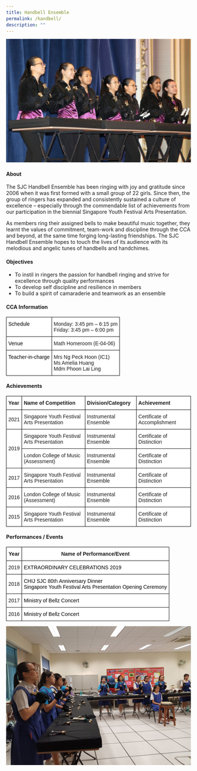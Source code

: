 ```yaml
---
title: Handbell Ensemble
permalink: /handbell/
description: ""
---
```



![](/images/CCA/Visual%20&%20Performing%20Arts/Handbell%20Ensemble/H1.jpg)

#### **About**


The SJC Handbell Ensemble has been ringing with joy and gratitude since 2006 when it was first formed with a small group of 22 girls. Since then, the group of ringers has expanded and consistently sustained a culture of excellence – especially through the commendable list of achievements from our participation in the biennial Singapore Youth Festival Arts Presentation.

  

As members ring their assigned bells to make beautiful music together, they learnt the values of commitment, team-work and discipline through the CCA and beyond, at the same time forging long-lasting friendships. The SJC Handbell Ensemble hopes to touch the lives of its audience with its melodious and angelic tunes of handbells and handchimes.

#### **Objectives**


*   To instil in ringers the passion for handbell ringing and strive for excellence through quality performances
*   To develop self discipline and resilience in members
*   To build a spirit of camaraderie and teamwork as an ensemble

#### **CCA Information**


<style type="text/css">
.tg  {border-collapse:collapse;border-spacing:0;}
.tg td{border-color:black;border-style:solid;border-width:1px;font-family:Arial, sans-serif;font-size:14px;
  overflow:hidden;padding:10px 5px;word-break:normal;}
.tg th{border-color:black;border-style:solid;border-width:1px;font-family:Arial, sans-serif;font-size:14px;
  font-weight:normal;overflow:hidden;padding:10px 5px;word-break:normal;}
.tg .tg-ktyi{background-color:#FFF;text-align:left;vertical-align:top}
</style>
<table class="tg">
<thead>
  <tr>
    <th class="tg-ktyi"><span style="font-weight:normal;color:#000">Schedule</span></th>
    <th class="tg-ktyi">Monday: <span style="background-color:initial">3:45 pm – 6:15 pm</span><br>Friday: 3:45 pm – 6:00 pm</th>
  </tr>
</thead>
<tbody>
  <tr>
    <td class="tg-ktyi"><span style="font-weight:normal;color:#000">Venue</span></td>
    <td class="tg-ktyi">Math Homeroom (E-04-06)</td>
  </tr>
  <tr>
    <td class="tg-ktyi"><span style="font-weight:normal;color:#000">Teacher-in-charge</span></td>
    <td class="tg-ktyi">Mrs Ng Peck Hoon (IC1)<br>Ms Amelia Huang <br>Mdm Phoon Lai Ling</td>
  </tr>
</tbody>
</table>

#### **Achievements**


<style type="text/css">
.tg  {border-collapse:collapse;border-spacing:0;}
.tg td{border-color:black;border-style:solid;border-width:1px;font-family:Arial, sans-serif;font-size:14px;
  overflow:hidden;padding:10px 5px;word-break:normal;}
.tg th{border-color:black;border-style:solid;border-width:1px;font-family:Arial, sans-serif;font-size:14px;
  font-weight:normal;overflow:hidden;padding:10px 5px;word-break:normal;}
.tg .tg-dgl5{background-color:#FFF;font-weight:bold;text-align:left;vertical-align:top}
.tg .tg-zr06{background-color:#FFF;text-align:left;vertical-align:middle}
</style>
<table class="tg">
<thead>
  <tr>
    <th class="tg-dgl5">Year<br></th>
    <th class="tg-dgl5">Name of Competition<br></th>
    <th class="tg-dgl5">Division/Category<br></th>
    <th class="tg-dgl5">Achievement<br></th>
  </tr>
</thead>
<tbody>
  <tr>
    <td class="tg-zr06"> 2021</td>
    <td class="tg-zr06"> Singapore Youth Festival Arts Presentation</td>
    <td class="tg-zr06">Instrumental Ensemble<br></td>
    <td class="tg-zr06">Certificate of Accomplishment </td>
  </tr>
  <tr>
    <td class="tg-zr06" rowspan="2">2019<br></td>
    <td class="tg-zr06">Singapore Youth Festival Arts Presentation<br></td>
    <td class="tg-zr06">Instrumental Ensemble<br></td>
    <td class="tg-zr06">Certificate of Distinction<br></td>
  </tr>
  <tr>
    <td class="tg-zr06">London College of Music (Assessment)<br></td>
    <td class="tg-zr06">Instrumental Ensemble<br></td>
    <td class="tg-zr06">Certificate of Distinction<br></td>
  </tr>
  <tr>
    <td class="tg-zr06">2017<br></td>
    <td class="tg-zr06">Singapore Youth Festival Arts Presentation<br></td>
    <td class="tg-zr06">Instrumental Ensemble<br></td>
    <td class="tg-zr06">Certificate of Distinction<br></td>
  </tr>
  <tr>
    <td class="tg-zr06">2016<br></td>
    <td class="tg-zr06">London College of Music (Assessment)<br></td>
    <td class="tg-zr06">Instrumental Ensemble<br></td>
    <td class="tg-zr06">Certificate of Distinction<br></td>
  </tr>
  <tr>
    <td class="tg-zr06">2015<br></td>
    <td class="tg-zr06">Singapore Youth Festival Arts Presentation<br></td>
    <td class="tg-zr06">Instrumental Ensemble<br></td>
    <td class="tg-zr06">Certificate of Distinction</td>
  </tr>
</tbody>
</table>

#### **Performances / Events**


<style type="text/css">
.tg  {border-collapse:collapse;border-spacing:0;}
.tg td{border-color:black;border-style:solid;border-width:1px;font-family:Arial, sans-serif;font-size:14px;
  overflow:hidden;padding:10px 5px;word-break:normal;}
.tg th{border-color:black;border-style:solid;border-width:1px;font-family:Arial, sans-serif;font-size:14px;
  font-weight:normal;overflow:hidden;padding:10px 5px;word-break:normal;}
.tg .tg-9hzb{background-color:#FFF;font-weight:bold;text-align:center;vertical-align:top}
.tg .tg-f4yw{background-color:#FFF;text-align:center;vertical-align:middle}
.tg .tg-ktyi{background-color:#FFF;text-align:left;vertical-align:top}
</style>
<table class="tg">
<thead>
  <tr>
    <th class="tg-9hzb">Year<br></th>
    <th class="tg-9hzb">Name of Performance/Event<br></th>
  </tr>
</thead>
<tbody>
  <tr>
    <td class="tg-f4yw">2019<br></td>
    <td class="tg-ktyi"><span style="font-weight:normal;color:#000">EXTRAORDINARY CELEBRATIONS 2019</span></td>
  </tr>
  <tr>
    <td class="tg-f4yw">2018<br></td>
    <td class="tg-ktyi"><span style="font-weight:normal;color:#000">CHIJ SJC 80</span>th <span style="font-weight:normal;color:#000">Anniversary Dinner</span><br><span style="font-weight:normal;color:#000">Singapore Youth Festival Arts Presentation Opening Ceremony</span></td>
  </tr>
  <tr>
    <td class="tg-f4yw">2017<br></td>
    <td class="tg-ktyi"><span style="font-weight:normal;color:#000">Ministry of Bellz Concert</span></td>
  </tr>
  <tr>
    <td class="tg-f4yw">2016<br></td>
    <td class="tg-ktyi"><span style="font-weight:normal;color:#000">Ministry of Bellz Concert</span></td>
  </tr>
</tbody>
</table>

  
![](/images/CCA/Visual%20&%20Performing%20Arts/Handbell%20Ensemble/H2.jpg)
